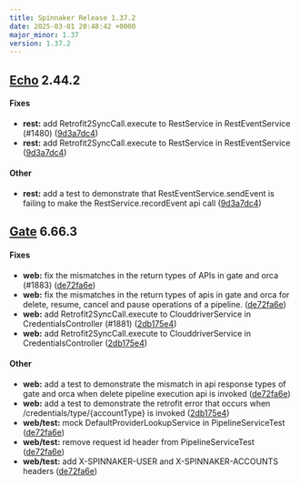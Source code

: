 ```yaml
---
title: Spinnaker Release 1.37.2
date: 2025-03-01 20:48:42 +0000
major_minor: 1.37
version: 1.37.2
---
```


## [Echo](#echo) 2.44.2

#### Fixes

* **rest:**   add Retrofit2SyncCall.execute to RestService in RestEventService (#1480) ([9d3a7dc4](https://github.com/spinnaker/echo/commit/9d3a7dc46aac229b6822c0c749019e52900685cf))
* **rest:**   add Retrofit2SyncCall.execute to RestService in RestEventService ([9d3a7dc4](https://github.com/spinnaker/echo/commit/9d3a7dc46aac229b6822c0c749019e52900685cf))

#### Other

* **rest:**   add a test to demonstrate that RestEventService.sendEvent is failing to make the RestService.recordEvent api call ([9d3a7dc4](https://github.com/spinnaker/echo/commit/9d3a7dc46aac229b6822c0c749019e52900685cf))

## [Gate](#gate) 6.66.3

#### Fixes

* **web:**   fix the mismatches in the return types of APIs in gate and orca (#1883) ([de72fa6e](https://github.com/spinnaker/gate/commit/de72fa6eb2db594d55ed32cfd88f4222280a2854))
* **web:**   fix the mismatches in the return types of apis in gate and orca for delete, resume, cancel and pause operations of a pipeline. ([de72fa6e](https://github.com/spinnaker/gate/commit/de72fa6eb2db594d55ed32cfd88f4222280a2854))
* **web:**   add Retrofit2SyncCall.execute to ClouddriverService in CredentialsController (#1881) ([2db175e4](https://github.com/spinnaker/gate/commit/2db175e4a57591362d6e26d39dc85895ce8a8409))
* **web:**   add Retrofit2SyncCall.execute to ClouddriverService in CredentialsController ([2db175e4](https://github.com/spinnaker/gate/commit/2db175e4a57591362d6e26d39dc85895ce8a8409))

#### Other

* **web:**   add a test to demonstrate the mismatch in api response types of gate and orca when delete pipeline execution api is invoked ([de72fa6e](https://github.com/spinnaker/gate/commit/de72fa6eb2db594d55ed32cfd88f4222280a2854))
* **web:**   add a test to demonstrate the retrofit error that occurs when /credentials/type/{accountType} is invoked ([2db175e4](https://github.com/spinnaker/gate/commit/2db175e4a57591362d6e26d39dc85895ce8a8409))
* **web/test:**   mock DefaultProviderLookupService in PipelineServiceTest ([de72fa6e](https://github.com/spinnaker/gate/commit/de72fa6eb2db594d55ed32cfd88f4222280a2854))
* **web/test:**   remove request id header from PipelineServiceTest ([de72fa6e](https://github.com/spinnaker/gate/commit/de72fa6eb2db594d55ed32cfd88f4222280a2854))
* **web/test:**   add X-SPINNAKER-USER and X-SPINNAKER-ACCOUNTS headers ([de72fa6e](https://github.com/spinnaker/gate/commit/de72fa6eb2db594d55ed32cfd88f4222280a2854))
